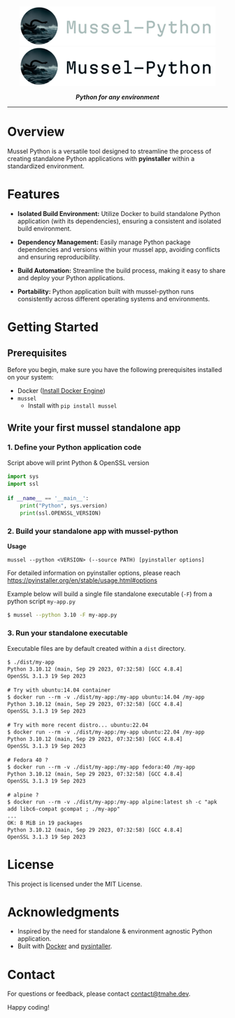 <p align="center">
    <img alt="Mussel-Python" title="Mussel-Python" src="docs/images/banner_light.png#gh-dark-mode-only" width="450">
    <img alt="Mussel-Python" title="Mussel-Python" src="docs/images/banner.png#gh-light-mode-only" width="450">
</p>
<div align="center">
  <b><i>Python for any environment</i></b>
<hr>

</div>

# Overview

Mussel Python is a versatile tool designed to streamline the process of creating standalone 
Python applications with **pyinstaller** within a standardized environment.

# Features

* **Isolated Build Environment:** Utilize Docker to build standalone Python application (with its dependencies), ensuring a consistent and isolated build environment.

* **Dependency Management:** Easily manage Python package dependencies and versions within your mussel app, avoiding conflicts and ensuring reproducibility.

* **Build Automation:** Streamline the build process, making it easy to share and deploy your Python applications.

* **Portability:** Python application built with mussel-python runs consistently across different operating systems and environments.

# Getting Started

## Prerequisites

Before you begin, make sure you have the following prerequisites installed on your system:

* Docker ([Install Docker Engine](https://docs.docker.com/engine/install/))
* `mussel`
  * Install with `pip install mussel`

## Write your first mussel standalone app

### 1. Define your Python application code

Script above will print Python & OpenSSL version

```python
import sys
import ssl

if __name__ == '__main__':
    print("Python", sys.version)
    print(ssl.OPENSSL_VERSION)
```

### 2. Build your standalone app with mussel-python

**Usage**
```shell
mussel --python <VERSION> (--source PATH) [pyinstaller options]
```

For detailed information on pyinstaller options, please reach https://pyinstaller.org/en/stable/usage.html#options

Example below will build a single file standalone executable (`-F`) from a python script `my-app.py`
```bash
$ mussel --python 3.10 -F my-app.py
```

### 3. Run your standalone executable

Executable files are by default created within a `dist` directory.

```shell
$ ./dist/my-app
Python 3.10.12 (main, Sep 29 2023, 07:32:58) [GCC 4.8.4]
OpenSSL 3.1.3 19 Sep 2023

# Try with ubuntu:14.04 container
$ docker run --rm -v ./dist/my-app:/my-app ubuntu:14.04 /my-app
Python 3.10.12 (main, Sep 29 2023, 07:32:58) [GCC 4.8.4]
OpenSSL 3.1.3 19 Sep 2023

# Try with more recent distro... ubuntu:22.04
$ docker run --rm -v ./dist/my-app:/my-app ubuntu:22.04 /my-app
Python 3.10.12 (main, Sep 29 2023, 07:32:58) [GCC 4.8.4]
OpenSSL 3.1.3 19 Sep 2023

# Fedora 40 ?
$ docker run --rm -v ./dist/my-app:/my-app fedora:40 /my-app
Python 3.10.12 (main, Sep 29 2023, 07:32:58) [GCC 4.8.4]
OpenSSL 3.1.3 19 Sep 2023

# alpine ?
$ docker run --rm -v ./dist/my-app:/my-app alpine:latest sh -c "apk add libc6-compat gcompat ; ./my-app"
...
OK: 8 MiB in 19 packages
Python 3.10.12 (main, Sep 29 2023, 07:32:58) [GCC 4.8.4]
OpenSSL 3.1.3 19 Sep 2023
```

# License

This project is licensed under the MIT License.

# Acknowledgments

* Inspired by the need for standalone & environment agnostic Python application.
* Built with [Docker](https://www.docker.com/) and [pysintaller](https://pyinstaller.org/en/stable/index.html).

# Contact

For questions or feedback, please contact [contact@tmahe.dev](mailto:contact@tmahe.dev).

Happy coding!